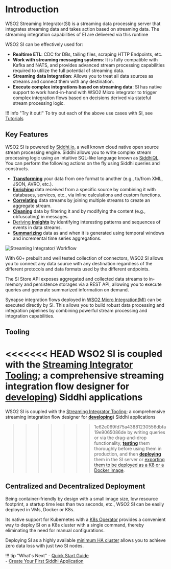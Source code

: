 
# Introduction

WSO2 Streaming Integrator(SI) is a streaming data processing server that integrates streaming data and takes action based on streaming data. The streaming integration capabilities of EI are delivered via this runtime

WSO2 SI can be effectively used for:

- **Realtime ETL**: CDC for DBs, tailing files, scraping HTTP Endpoints, etc.
- **Work with streaming messaging systems**: It is fully compatible with Kafka and NATS, and provides advanced stream processing capabilities required to utilize the full potential of streaming data.
- **Streaming data Integration**: Allows you to treat all data sources as streams and connect them with any destination.
- **Execute complex integrations based on streaming data**: SI has native support to work hand-in-hand with WSO2 Micro integrator to trigger complex integration flows based on decisions derived via stateful stream processing logic.


!!! info "Try it out!"
    To try out each of the above use cases with SI, see [Tutorials](../examples/tutorials-overview.md)

## Key Features

WSO2 SI is powered by [Siddhi.io](https://siddhi.io/), a well known cloud native open source stream processing engine. Siddhi allows you to write complex stream processing logic using an intuitive SQL-like language known as [SiddhiQL](https://siddhi.io/en/v5.0/docs/). You can perform the following actions on the fly using Siddhi queries and constructs.


- [**Transforming**](../guides/transforming-data.md) your data from one format to another (e.g., to/from XML, JSON, AVRO, etc.).
- [**Enriching**](../guides/enriching-data.md) data received from a specific source by combining it with databases, services, etc., via inline calculations and custom functions.
- [**Correlating**](../guides/correlating-events.md#correlate-a-stream-and-a-static-datasource-to-enrich.md) data streams by joining multiple streams to create an aggregate stream.
- [**Cleaning**](../guides/cleansing-data.md) data by filtering it and by modifying the content (e.g., obfuscating) in messages.
- [Deriving **insights**](../guides/correlating-events.md#correlating-events-to-find-a-pattern.md) by identifying interesting patterns and sequences of events in data streams.
- [**Summarizing**](../guides/summarizing-data.md) data as and when it is generated using temporal windows and incremental time series aggregations.
 
 ![Streaming Integrator/ Workflow](../images/overview/streaming-integrator.png)

With 60+ prebuilt and well tested collection of connectors, WSO2 SI allows you to connect any data source with any destination regardless of the different protocols and data formats used by the different endpoints.

The SI Store API exposes aggregated and collected data streams to in-memory and persistence storages via a REST API, allowing you to execute queries and generate summarized information on demand.

Synapse integration flows deployed in [WSO2 Micro Integration(MI)](https://github.com/wso2/micro-integrator) can be executed directly by SI. This allows you to build robust data processing and integration pipelines by combining powerful stream processing and integration capabilities.

## Tooling

<<<<<<< HEAD
WSO2 SI is coupled with the [Streaming Integrator Tooling](../develop/streaming-integrator-studio-overview.md); a comprehensive streaming integration flow designer for [**developing**](../develop/creating-a-Siddhi-Application.md)) Siddhi applications
=======
WSO2 SI is coupled with the [Streaming Integrator Tooling](../develop//streaming-integrator-studio-overview.md); a comprehensive streaming integration flow designer for [**developing**](../develop/creating-a-Siddhi-Application.md)) Siddhi applications
>>>>>>> 1e62e069fd75a43881230556dbfa19e9065086de
 by writing queries or via the drag-and-drop functionality, [**testing**](../develop/testing-a-Siddhi-Application.md) them thoroughly before using them in production, and then [**deploying**](../develop/deploying-Streaming-Applications.md) them in the SI server or [exporting them to be deployed as a K8 or a Docker image](../develop/exporting-Siddhi-Applications.md).



## Centralized and Decentralized Deployment

Being container-friendly by design with a small image size, low resource footprint, a startup time less than two seconds, etc., WSO2 SI can be easily deployed in VMs, Docker or K8s.

Its native support for Kubernetes with a [K8s Operator](https://siddhi.io/en/v5.1/docs/siddhi-as-a-kubernetes-microservice/) provides a convenient way to deploy SI on a K8s cluster with a single command, thereby eliminating the need for manual configurations.

Deploying SI as a highly available [minimum HA cluster](../setup/deploying-si-as-minimum-ha-cluster.md) allows you to achieve zero data loss with just two SI nodes.

!!! tip "What's Next"
    - [Quick Start Guide](../quick-start-guide/quick-start-guide.md)<br/>
    - [Create Your First Siddhi Application](../quick-start-guide/getting-started/getting-started-guide-overview.md)

